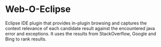 # Web-O-Eclipse
Eclipse IDE plugin that provides in-plugin browsing and captures the context relevance of each candidate result against the encountered java error and exceptions. It uses the results from StackOverflow, Google and Bing to rank results.

